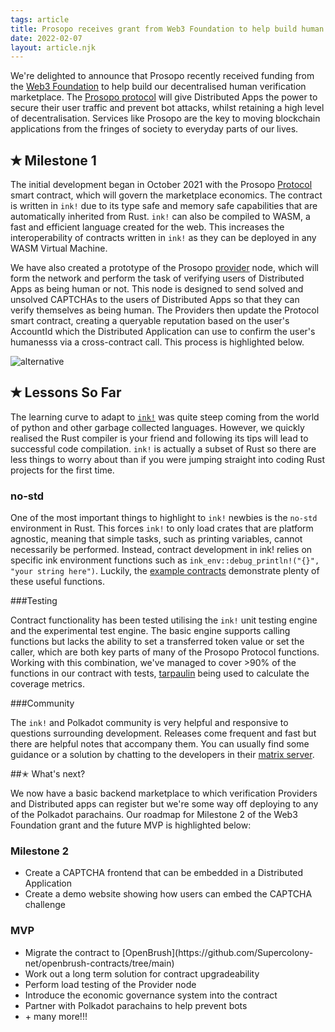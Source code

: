 ```yaml
---
tags: article
title: Prosopo receives grant from Web3 Foundation to help build human verification marketplace for Substrate Parachains
date: 2022-02-07
layout: article.njk
---
```

We're delighted to announce that Prosopo recently received funding from the [Web3 Foundation](https://web3.foundation/)
to help build our decentralised human verification marketplace. The [Prosopo protocol](https://github.com/prosopo-io/Grants-Program/blob/947a2c66134f6d6b5b0f9ed147dbf0f66c27f5ad/applications/prosopo.md#w3f-open-grant-proposal)
will give Distributed Apps the power to secure their user traffic and prevent bot attacks,
whilst retaining a high level of decentralisation. Services like Prosopo are the key to moving
blockchain applications from the fringes of society to everyday parts of our lives.

## <span class="tickwhite">✭</span> Milestone 1

The initial development began in October 2021 with
the Prosopo <a href="https://github.com/prosopo-io/protocol/">Protocol</a> smart contract, which
will
govern the marketplace economics. The contract is written in <code>ink!</code> due to its type
safe
and memory safe capabilities that are automatically inherited from Rust. <code>ink!</code> can
also be
compiled to WASM, a fast and efficient language created for the web. This increases the
interoperability of contracts written in <code>ink!</code> as they can be deployed in any WASM
Virtual
Machine.


We have also created a prototype of the Prosopo [provider](https://github.com/prosopo-io/provider) node, which will form the
network and perform the task of verifying users of Distributed Apps as being human or
not. This node is designed to send solved and unsolved CAPTCHAs to the users of Distributed
Apps so that they can verify themselves as being human. The Providers then update the Protocol
smart contract, creating a queryable reputation based on the user's AccountId which the
Distributed Application can use to confirm the user's humanesss via a cross-contract call. This
process is highlighted below.

<div class="article-image">
<div class="image-container">
<img class="img-fluid"
src="https://camo.githubusercontent.com/3c75b21f19abf3ff1263b73b9b1a4893041dc2082230b1436ec4af39ce26318b/68747470733a2f2f7777772e70726f736f706f2e696f2f696d672f6d61696e63617074636861666c6f772e6a7067"
alt="alternative">
</div>
</div>
<h2><span class="tickwhite">✭</span> Lessons So Far</h2>

The learning curve to adapt to <a
href="https://paritytech.github.io/ink-docs/"><code>ink!</code></a> was quite steep coming
from the world of python
and
other garbage collected languages. However, we quickly realised the Rust compiler is your friend
and following its tips will lead to successful code compilation. <code>ink!</code> is actually a
subset of
Rust so there are less things to worry about than if you were jumping straight into coding Rust
projects for the first time.

### no-std

One of the most important things to highlight to <code>ink!</code> newbies is the
<code>no-std</code> environment in Rust.
This forces <code>ink!</code> to only load crates that are platform agnostic, meaning that
simple tasks,
such as printing variables, cannot necessarily be performed. Instead, contract development in
ink!
relies on specific ink environment functions such as <code>ink_env::debug_println!("{}", "your
string here")</code>. Luckily, the <a
href="https://github.com/paritytech/ink/blob/master/examples/erc20/lib.rs">example
contracts</a>
demonstrate plenty of these useful functions.

###Testing

Contract functionality has been tested utilising the <code>ink!</code> unit testing engine and
the
experimental test engine. The basic engine supports calling functions but lacks the ability to
set a transferred token value or set the caller, which are both key parts of many of the Prosopo
Protocol functions. Working with this combination, we've managed to cover >90% of the functions
in our contract with tests, <a href="https://duckduckgo.com/?q=tarpaulin+rust&t=brave&ia=web">tarpaulin</a>
being used to calculate the coverage metrics.

###Community

The <code>ink!</code> and Polkadot community is very helpful and responsive to questions
surrounding development. Releases come frequent and fast but there are helpful notes that
accompany them. You can usually find some guidance or a solution by chatting to the developers
in their <a href="https://app.element.io/#/room/#ink:matrix.parity.io">matrix server</a>.

##<span class="tickwhite">✭</span> What's next?

We now have a basic backend marketplace to which verification Providers and Distributed apps can
register but we're some way off deploying to any of the Polkadot parachains. Our roadmap for
Milestone 2 of the Web3 Foundation grant and the future MVP is highlighted below:


### Milestone 2
<ul>
<li>Create a CAPTCHA frontend that can be embedded in a Distributed Application</li>
<li>Create a demo website showing how users can embed the CAPTCHA challenge</li>
</ul>

### MVP

<ul>
<li>Migrate the contract to [OpenBrush](https://github.com/Supercolony-net/openbrush-contracts/tree/main)
</li>
<li>Work out a long term solution for contract upgradeability</li>
<li>Perform load testing of the Provider node</li>
<li>Introduce the economic governance system into the contract</li>
<li>Partner with Polkadot parachains to help prevent bots</li>
<li>+ many more!!!</li>
</ul>